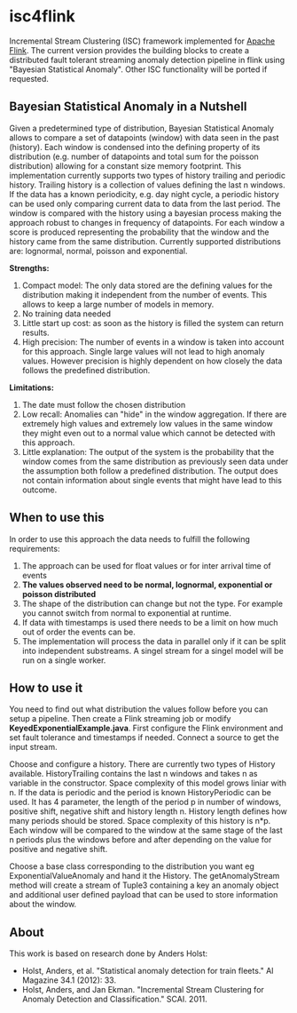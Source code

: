 # isc4flink
Incremental Stream Clustering (ISC) framework implemented for [Apache Flink](https://flink.apache.org/). The current version provides the building blocks to create a distributed fault tolerant streaming anomaly detection pipeline in flink using "Bayesian Statistical Anomaly". Other ISC functionality will be ported if requested.

## Bayesian Statistical Anomaly in a Nutshell
Given a predetermined type of distribution, Bayesian Statistical Anomaly allows to compare a set of datapoints (window) with data seen in the past (history). Each window is condensed into the defining property of its distribution (e.g. number of datapoints and total sum for the poisson distribution) allowing for a constant size memory footprint. This implementation currently supports two types of history trailing and periodic history. Trailing history is a collection of values defining the last n windows. If the data has a known periodicity, e.g. day night cycle, a periodic history can be used only comparing current data to data from the last period. The window is compared with the history using a bayesian process making the approach robust to changes in frequency of datapoints. For each window a score is produced representing the probability that the window and the history came from the same distribution. Currently supported distributions are: lognormal, normal, poisson and exponential. 

**Strengths:**

1. Compact model: The only data stored are the defining values for the distribution making it independent from the number of events. This allows to keep a large number of models in memory.
2. No training data needed
3. Little start up cost: as soon as the history is filled the system can return results.
4. High precision: The number of events in a window is taken into account for this approach. Single large values will not lead to high anomaly values. However precision is highly dependent on how closely the data follows the predefined distribution.

**Limitations:**

1. The date must follow the chosen distribution
2. Low recall: Anomalies can "hide" in the window aggregation. If there are extremely high values and extremely low values in the same window they might even out to a normal value which cannot be detected with this approach.
3. Little explanation: The output of the system is the probability that the window comes from the same distribution as previously seen data under the assumption both follow a predefined distribution. The output does not contain information about single events that might have lead to this outcome.

## When to use this
In order to use this approach the data needs to fulfill the following requirements:

1. The approach can be used for float values or for inter arrival time of events
2. **The values observed need to be normal, lognormal, exponential or poisson distributed**
3. The shape of the distribution can change but not the type. For example you cannot switch from normal to exponential at runtime.
4. If data with timestamps is used there needs to be a limit on how much out of order the events can be.
5. The implementation will process the data in parallel only if it can be split into independent substreams. A singel stream for a singel model will be run on a single worker.

## How to use it
You need to find out what distribution the values follow before you can setup a pipeline. Then create a Flink streaming job or modify **KeyedExponentialExample.java**. First configure the Flink environment and set fault tolerance and timestamps if needed. Connect a source to get the input stream.

Choose and configure a history. 
There are currently two types of History available. HistoryTrailing contains the last n windows and takes n as variable in the constructor. Space complexity of this model grows liniar with n.
If the data is periodic and the period is known HistoryPeriodic can be used. It has 4 parameter, the length of the period p in number of windows, positive shift, negative shift and history length n. History length defines how many periods should be stored. Space complexity of this history is n*p. Each window will be compared to the window at the same stage of the last n periods plus the windows before and after depending on the value for positive and negative shift.

Choose a base class corresponding to the distribution you want eg ExponentialValueAnomaly and hand it the History. The getAnomalyStream method will create a stream of Tuple3 containing a key an anomaly object and additional user defined payload that can be used to store information about the window.

## About
This work is based on research done by Anders Holst: 
- Holst, Anders, et al. "Statistical anomaly detection for train fleets." AI Magazine 34.1 (2012): 33.
- Holst, Anders, and Jan Ekman. "Incremental Stream Clustering for Anomaly Detection and Classification." SCAI. 2011.
